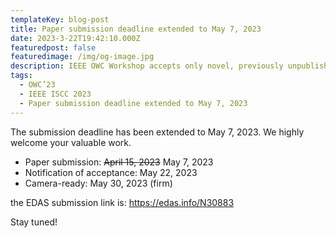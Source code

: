 ```yaml
---
templateKey: blog-post
title: Paper submission deadline extended to May 7, 2023
date: 2023-3-22T19:42:10.000Z
featuredpost: false
featuredimage: /img/og-image.jpg
description: IEEE OWC Workshop accepts only novel, previously unpublished papers in optical wireless communications.
tags:
  - OWC’23
  - IEEE ISCC 2023
  - Paper submission deadline extended to May 7, 2023
---
```


The submission deadline has been extended to May 7, 2023.
We highly welcome your valuable work.

- Paper submission: <s> April 15, 2023</s> May 7, 2023
- Notification of acceptance: May 22, 2023
- Camera-ready: May 30, 2023 (firm)

the EDAS submission link is: https://edas.info/N30883  

Stay tuned!
